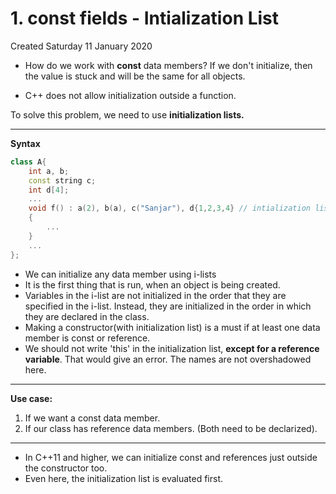 # 1. const fields - Intialization List
Created Saturday 11 January 2020


* How do we work with **const** data members?
If we don't initialize, then the value is stuck and will be the same for all objects.

* C++ does not allow initialization outside a function.

To solve this problem, we need to use **initialization lists.**

*****
**Syntax**
```c++
class A{
	int a, b;
	const string c;
	int d[4];
	...
	void f() : a(2), b(a), c("Sanjar"), d{1,2,3,4} // intialization list
	{
		...
	}
	...
};
```
* We can initialize any data member using i-lists
* It is the first thing that is run, when an object is being created.
* Variables in the i-list are not initialized in the order that they are specified in the i-list. Instead, they are initialized in the order in which they are declared in the class.
* Making a constructor(with initialization list) is a must if at least one data member is const or reference.
* We should not write 'this' in the initialization list, **except for a reference variable**. That would give an error. The names are not overshadowed here.

*****
**Use case:**
1. If we want a const data member.
2. If our class has reference data members.
(Both need to be declarized).

*****
* In C++11 and higher, we can initialize const and references just outside the constructor too.
* Even here, the initialization list is evaluated first.